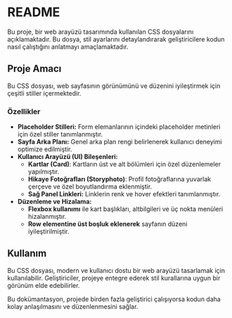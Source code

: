 # README

Bu proje, bir web arayüzü tasarımında kullanılan CSS dosyalarını açıklamaktadır. Bu dosya, stil ayarlarını detaylandırarak geliştiricilere kodun nasıl çalıştığını anlatmayı amaçlamaktadır.

## Proje Amacı
Bu CSS dosyası, web sayfasının görünümünü ve düzenini iyileştirmek için çeşitli stiller içermektedir. 

### Özellikler
- **Placeholder Stilleri:** Form elemanlarının içindeki placeholder metinleri için özel stiller tanımlanmıştır.
- **Sayfa Arka Planı:** Genel arka plan rengi belirlenerek kullanıcı deneyimi optimize edilmiştir.
- **Kullanıcı Arayüzü (UI) Bileşenleri:** 
  - **Kartlar (Card)**: Kartların üst ve alt bölümleri için özel düzenlemeler yapılmıştır.
  - **Hikaye Fotoğrafları (Storyphoto)**: Profil fotoğraflarına yuvarlak çerçeve ve özel boyutlandırma eklenmiştir.
  - **Sağ Panel Linkleri:** Linklerin renk ve hover efektleri tanımlanmıştır.
- **Düzenleme ve Hizalama:** 
  - **Flexbox kullanımı** ile kart başlıkları, altbilgileri ve üç nokta menüleri hizalanmıştır.
  - **Row elementine üst boşluk eklenerek** sayfanın düzeni iyileştirilmiştir.

## Kullanım
Bu CSS dosyası, modern ve kullanıcı dostu bir web arayüzü tasarlamak için kullanılabilir. 
Geliştiriciler, projeye entegre ederek stil kurallarına uygun bir görünüm elde edebilirler.

Bu dokümantasyon, projede birden fazla geliştirici çalışıyorsa kodun daha kolay anlaşılmasını ve düzenlenmesini sağlar.

